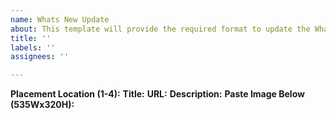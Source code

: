 ```yaml
---
name: Whats New Update
about: This template will provide the required format to update the Whats new page
title: ''
labels: ''
assignees: ''

---
```


**Placement Location (1-4):**
**Title:**
**URL:**
**Description:**
**Paste Image Below (535Wx320H):**
